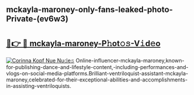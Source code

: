 ## mckayla-maroney-only-fans​-leaked-photo​-Private-(ev6w3)


# <h2><a href="https://mediaupload.pro?title=mckayla-maroney&ref=git">🔗👉 🔴 mckayla-maroney-P𝚑ot𝚘𝚜-V𝚒d𝚎o</a></h2>

[![Corinna Kopf Nue Nu𝚍e𝚜](https://i.imgur.com/0qMVB7G.gif)](https://mediaupload.pro?title=mckayla-maroney&ref=git)
Online-influencer-mckayla-maroney,known-for-publishing-dance-and-lifestyle-content,-including-performances-and-vlogs-on-social-media-platforms.Brilliant-ventriloquist-assistant-mckayla-maroney,celebrated-for-their-exceptional-abilities-and-accomplishments-in-assisting-ventriloquists.  